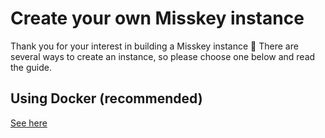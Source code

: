 # Create your own Misskey instance
Thank you for your interest in building a Misskey instance 🚀
There are several ways to create an instance, so please choose one below and read the guide.

## Using Docker (recommended)
[See here](./docker.html)
